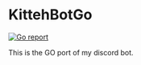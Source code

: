 # KittehBotGo
[![Go report](http://goreportcard.com/badge/NamedKitten/KittehBotGo)](http://goreportcard.com/report/NamedKitten/KittehBotGo)

This is the GO port of my discord bot.
